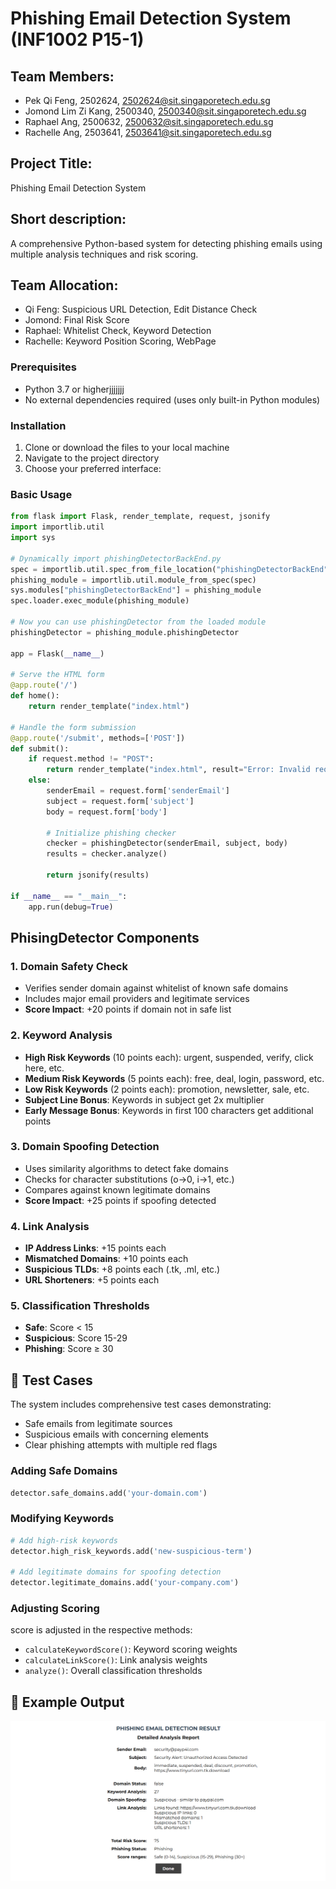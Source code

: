 # Phishing Email Detection System (INF1002 P15-1)

## Team Members: 
- Pek Qi Feng, 2502624, 2502624@sit.singaporetech.edu.sg
- Jomond Lim Zi Kang, 2500340, 2500340@sit.singaporetech.edu.sg
- Raphael Ang, 2500632, 2500632@sit.singaporetech.edu.sg
- Rachelle Ang, 2503641, 2503641@sit.singaporetech.edu.sg	

## Project Title: 
Phishing Email Detection System

## Short description: 
A comprehensive Python-based system for detecting phishing emails using multiple analysis techniques and risk scoring.

## Team Allocation:
- Qi Feng: Suspicious URL Detection, Edit Distance Check
- Jomond: Final Risk Score
- Raphael: Whitelist Check, Keyword Detection
- Rachelle: Keyword Position Scoring, WebPage

### Prerequisites
- Python 3.7 or higherjjjjjjj
- No external dependencies required (uses only built-in Python modules)

### Installation

1. Clone or download the files to your local machine
2. Navigate to the project directory
3. Choose your preferred interface:

### Basic Usage

```python
from flask import Flask, render_template, request, jsonify
import importlib.util
import sys

# Dynamically import phishingDetectorBackEnd.py
spec = importlib.util.spec_from_file_location("phishingDetectorBackEnd", "./phishingDetectorBackEnd.py")
phishing_module = importlib.util.module_from_spec(spec)
sys.modules["phishingDetectorBackEnd"] = phishing_module
spec.loader.exec_module(phishing_module)

# Now you can use phishingDetector from the loaded module
phishingDetector = phishing_module.phishingDetector  

app = Flask(__name__)

# Serve the HTML form
@app.route('/')
def home():
    return render_template("index.html")

# Handle the form submission
@app.route('/submit', methods=['POST'])
def submit():
    if request.method != "POST":
        return render_template("index.html", result="Error: Invalid request method.")
    else:
        senderEmail = request.form['senderEmail']
        subject = request.form['subject']
        body = request.form['body']

        # Initialize phishing checker
        checker = phishingDetector(senderEmail, subject, body)
        results = checker.analyze()

        return jsonify(results)

if __name__ == "__main__":
    app.run(debug=True)

```

## PhisingDetector Components

### 1. Domain Safety Check
- Verifies sender domain against whitelist of known safe domains
- Includes major email providers and legitimate services
- **Score Impact**: +20 points if domain not in safe list

### 2. Keyword Analysis
- **High Risk Keywords** (10 points each): urgent, suspended, verify, click here, etc.
- **Medium Risk Keywords** (5 points each): free, deal, login, password, etc.  
- **Low Risk Keywords** (2 points each): promotion, newsletter, sale, etc.
- **Subject Line Bonus**: Keywords in subject get 2x multiplier
- **Early Message Bonus**: Keywords in first 100 characters get additional points

### 3. Domain Spoofing Detection
- Uses similarity algorithms to detect fake domains
- Checks for character substitutions (o→0, i→1, etc.)
- Compares against known legitimate domains
- **Score Impact**: +25 points if spoofing detected

### 4. Link Analysis
- **IP Address Links**: +15 points each
- **Mismatched Domains**: +10 points each  
- **Suspicious TLDs**: +8 points each (.tk, .ml, etc.)
- **URL Shorteners**: +5 points each

### 5. Classification Thresholds
- **Safe**: Score < 15
- **Suspicious**: Score 15-29
- **Phishing**: Score ≥ 30

## 🧪 Test Cases

The system includes comprehensive test cases demonstrating:

-  Safe emails from legitimate sources
-  Suspicious emails with concerning elements
-  Clear phishing attempts with multiple red flags

### Adding Safe Domains
```python
detector.safe_domains.add('your-domain.com')
```

### Modifying Keywords
```python
# Add high-risk keywords
detector.high_risk_keywords.add('new-suspicious-term')

# Add legitimate domains for spoofing detection
detector.legitimate_domains.add('your-company.com')
```

### Adjusting Scoring
score is adjusted in the respective methods:
- `calculateKeywordScore()`: Keyword scoring weights
- `calculateLinkScore()`: Link analysis weights
- `analyze()`: Overall classification thresholds

## 📝 Example Output

![alt text](https://github.com/rei-shell/Phishing-Email-Detection-System/blob/main/outCome.png "Example Output")
